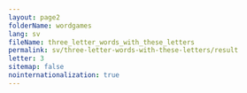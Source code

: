 ```yaml
---
layout: page2
folderName: wordgames
lang: sv
fileName: three_letter_words_with_these_letters
permalink: sv/three-letter-words-with-these-letters/result
letter: 3
sitemap: false
nointernationalization: true   
---
```

